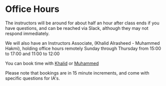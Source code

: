 # Office Hours

The instructors will be around for about half an hour after class ends if you have questions, and can be reached via Slack, although they may not respond immediately.

We will also have an Instructors Associate, (Khalid Alrasheed - Muhammed Hakmi), holding office hours remotely Sunday through Thursday from 15:00 to 17:00 and 11:00 to 12:00

You can book time with [Khalid](https://khalidalrasheed.youcanbook.me) or [Muhammed]()

Please note that bookings are in 15 minute increments, and come with specific questions for IA's.
